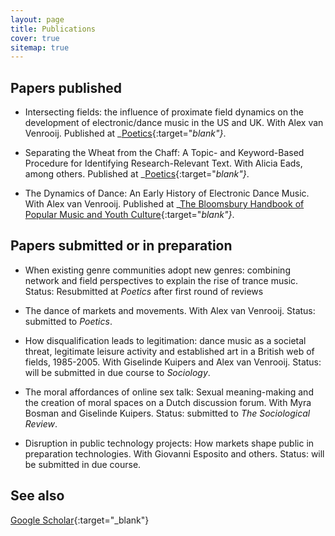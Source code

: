 ```yaml
---
layout: page
title: Publications
cover: true
sitemap: true
---
```


## Papers published

- Intersecting fields: the influence of proximate field dynamics
on the development of electronic/dance music in the US and UK.
With Alex van Venrooij. Published at _[Poetics](https://www.sciencedirect.com/science/article/abs/pii/S0304422X18300342){:target="_blank"}_.

- Separating the Wheat from the Chaff: A Topic- and Keyword-Based
Procedure for Identifying Research-Relevant Text. With Alicia Eads, among others. Published at _[Poetics](https://www.sciencedirect.com/science/article/abs/pii/S0304422X20302813){:target="_blank"}_.

- The Dynamics of Dance: An Early History of Electronic Dance Music. With Alex van Venrooij. Published at _[The Bloomsbury Handbook of Popular Music and Youth Culture](https://www.bloomsbury.com/uk/bloomsbury-handbook-of-popular-music-and-youth-culture-9781501333705/){:target="_blank"}_. 



## Papers submitted or in preparation

- When existing genre communities adopt new genres: combining network and field perspectives to explain the rise of trance music. Status: Resubmitted at _Poetics_ after first round of reviews

- The dance of markets and movements. With Alex van Venrooij. Status: submitted to _Poetics_.

- How disqualification leads to legitimation: dance music as a societal threat, legitimate leisure activity and established art in a British web of fields, 1985-2005. With Giselinde Kuipers and Alex van Venrooij. Status: will be submitted in due course to _Sociology_.


- The moral affordances of online sex talk: Sexual meaning-making and the creation of moral spaces on a Dutch discussion forum. With Myra Bosman and Giselinde Kuipers. Status: submitted to _The Sociological Review_.

- Disruption in public technology projects: How markets shape public
in preparation	technologies. With Giovanni Esposito and others. Status: will be submitted in due course.

## See also
[Google Scholar](https://scholar.google.com/citations?user=czGM1vUAAAAJ&hl=nl){:target="_blank"}




